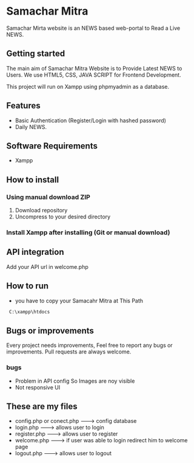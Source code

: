 # Samachar Mitra
Samachar Mirta website is an NEWS based web-portal to Read a Live NEWS.

## Getting started

The main aim of Samachar Mitra Website is to Provide Latest NEWS to Users. We use HTML5, CSS, JAVA SCRIPT for Frontend Development.

This project will run on Xampp using phpmyadmin as a database.


## Features

- Basic Authentication (Register/Login with hashed password)
- Daily NEWS.

## Software Requirements

- Xampp

## How to install

### Using manual download ZIP

1.  Download repository
2.  Uncompress to your desired directory

### Install Xampp after installing (Git or manual download)


## API integration 

Add your API url in welcome.php 

## How to run

- you have to copy your Samacahr Mitra at This Path 

```bash
 C:\xampp\htdocs
```

## Bugs or improvements

Every project needs improvements, Feel free to report any bugs or improvements. Pull requests are always welcome.

### bugs
- Problem in API config So Images are noy visible
- Not responsive UI


## These are my files

- config.php or conect.php  --->  config database
- login.php  --->  allows user to login
- register.php  --->  allows user to register
- welcome.php  --->  if user was able to login redirect him to welcome page
- logout.php  --->  allows user to logout